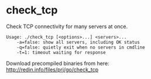 check_tcp
=========

Check TCP connectivity for many servers at once.

	Usage: ./check_tcp [<options>...] <servers>...
	    -a=false: show all servers, including OK status
	    -q=false: quietly exit when no servers in cmdline
	    -t=1: timeout waiting for response

Download precompiled binaries from here: http://redin.info/files/prj/go/check_tcp
